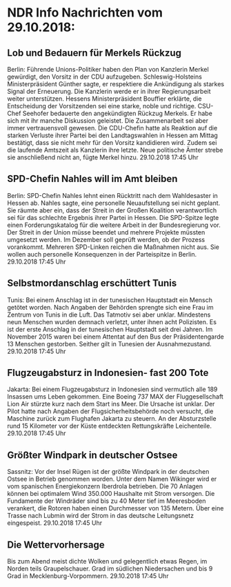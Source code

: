 # NDR Info Nachrichten vom 29.10.2018:


## Lob und Bedauern für Merkels Rückzug
Berlin: Führende Unions-Politiker haben den Plan von Kanzlerin Merkel gewürdigt, den Vorsitz in der CDU aufzugeben. Schleswig-Holsteins Ministerpräsident Günther sagte, er respektiere die Ankündigung als starkes Signal der Erneuerung. Die Kanzlerin werde er in ihrer Regierungsarbeit weiter unterstützen. Hessens Ministerpräsident Bouffier erklärte, die Entscheidung der Vorsitzenden sei eine starke, noble und richtige. CSU-Chef Seehofer bedauerte den angekündigten Rückzug Merkels. Er habe sich mit ihr manche Diskussion geleistet. Die Zusammenarbeit sei aber immer vertrauensvoll gewesen. Die CDU-Chefin hatte als Reaktion auf die starken Verluste ihrer Partei bei den Landtagswahlen in Hessen am Mittag bestätigt, dass sie nicht mehr für den Vorsitz kandidieren wird. Zudem sei die laufende Amtszeit als Kanzlerin ihre letzte. Neue politische Ämter strebe sie anschließend nicht an, fügte Merkel hinzu. 29.10.2018 17:45 Uhr 

## SPD-Chefin Nahles will im Amt bleiben
Berlin: SPD-Chefin Nahles lehnt einen Rücktritt nach dem Wahldesaster in Hessen ab. Nahles sagte, eine personelle Neuaufstellung sei nicht geplant. Sie räumte aber ein, dass der Streit in der Großen Koalition verantwortlich sei für das schlechte Ergebnis ihrer Partei in Hessen. Die SPD-Spitze legte einen Forderungskatalog für die weitere Arbeit in der Bundesregierung vor. Der Streit in der Union müsse beendet und mehrere Projekte müssten umgesetzt werden. Im Dezember soll geprüft werden, ob der Prozess vorankommt. Mehreren SPD-Linken reichen die Maßnahmen nicht aus. Sie wollen auch personelle Konsequenzen in der Parteispitze in Berlin. 29.10.2018 17:45 Uhr 

## Selbstmordanschlag erschüttert Tunis
Tunis: Bei einem Anschlag ist in der tunesischen Hauptstadt ein Mensch getötet worden. Nach Angaben der Behörden sprengte sich eine Frau im Zentrum von Tunis in die Luft. Das Tatmotiv sei aber unklar. Mindestens neun Menschen wurden demnach verletzt, unter ihnen acht Polizisten. Es ist der erste Anschlag in der tunesischen Hauptstadt seit drei Jahren. Im November 2015 waren bei einem Attentat auf den Bus der Präsidentengarde 13 Menschen gestorben. Seither gilt in Tunesien der Ausnahmezustand. 29.10.2018 17:45 Uhr 

## Flugzeugabsturz in Indonesien- fast 200 Tote
Jakarta: Bei einem Flugzeugabsturz in Indonesien sind vermutlich alle 189 Insassen ums Leben gekommen. Eine Boeing 737 MAX der Fluggesellschaft Lion Air stürzte kurz nach dem Start ins Meer. Die Ursache ist unklar. Der Pilot hatte nach Angaben der Flugsicherheitsbehörde noch versucht, die Maschine zurück zum Flughafen Jakarta zu steuern. An der Absturzstelle rund 15 Kilometer vor der Küste entdeckten Rettungskräfte Leichenteile. 29.10.2018 17:45 Uhr 

## Größter Windpark in deutscher Ostsee
Sassnitz: Vor der Insel Rügen ist der größte Windpark in der deutschen Ostsee in Betrieb genommen worden. Unter dem Namen Wikinger wird er vom spanischen Energiekonzern Iberdrola betrieben. Die 70 Anlagen können bei optimalem Wind 350.000 Haushalte mit Strom versorgen. Die Fundamente der Windräder sind bis zu 40 Meter tief im Meeresboden verankert, die Rotoren haben einen Durchmesser von 135 Metern. Über eine Trasse nach Lubmin wird der Strom in das deutsche Leitungsnetz eingespeist. 29.10.2018 17:45 Uhr 

## Die Wettervorhersage
Bis zum Abend meist dichte Wolken und gelegentlich etwas Regen, im Norden teils Graupelschauer. Grad im südlichen Niedersachen und bis 9 Grad in Mecklenburg-Vorpommern. 29.10.2018 17:45 Uhr 
